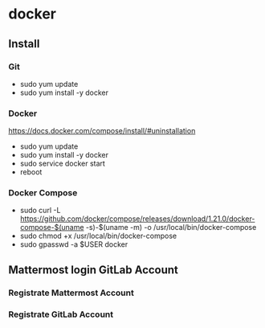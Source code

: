 # docker

## Install
### Git
* sudo yum update
* sudo yum install -y docker

### Docker

https://docs.docker.com/compose/install/#uninstallation

* sudo yum update
* sudo yum install -y docker
* sudo service docker start
* reboot

### Docker Compose

* sudo curl -L https://github.com/docker/compose/releases/download/1.21.0/docker-compose-$(uname -s)-$(uname -m) -o /usr/local/bin/docker-compose
* sudo chmod +x /usr/local/bin/docker-compose
* sudo gpasswd -a $USER docker

## Mattermost login GitLab Account
### Registrate Mattermost Account


### Registrate GitLab Account
